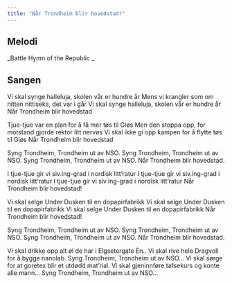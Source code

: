 ```yaml
---
title: "Når Trondheim blir hovedstad!"
---
```


Melodi
------
_Battle Hymn of the Republic 
_

Sangen
------

Vi skal synge halleluja, skolen vår er hundre år
Mens vi krangler som om nitten nittiseks, det var i går 
Vi skal synge halleluja, skolen vår er hundre år 
Når Trondheim blir hovedstad  

Tjue-tjue var en plan for å få mer tøs til Gløs
Men den stoppa opp, for motstand gjorde rektor litt nervøs
Vi skal ikke gi opp kampen for å flytte tøs til Gløs
Når Trondheim blir hovedstad

Syng Trondheim, Trondheim ut av NSO.
Syng Trondheim, Trondheim ut av NSO.
Syng Trondheim, Trondheim ut av NSO.
Når Trondheim blir hovedstad.

I tjue-tjue gir vi siv.ing-grad i nordisk litt’ratur
I tjue-tjue gir vi siv.ing-grad i nordisk litt’ratur
I tjue-tjue gir vi siv.ing-grad i nordisk litt’ratur
Når Trondheim blir hovedstad!

Vi skal selge Under Dusken til en dopapirfabrikk
Vi skal selge Under Dusken til en dopapirfabrikk
Vi skal selge Under Dusken til en dopapirfabrikk
Når Trondheim blir hovedstad!

Syng Trondheim, Trondheim ut av NSO.
Syng Trondheim, Trondheim ut av NSO.
Syng Trondheim, Trondheim ut av NSO.
Når Trondheim blir hovedstad. 

Vi skal drikke opp alt øl de har i Elgsetergate Èn..
Vi skal rive hele Dragvoll for å bygge nanolab.
Syng Trondheim, Trondheim ut av NSO...
Vi skal sørge for at goretex blir et utdødd mat’rial.
Vi skal gjeninnføre tafsekurs og konte alle mann...
Syng Trondheim, Trondheim ut av NSO...